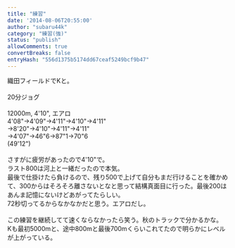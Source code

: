 ```yaml
---
title: "練習"
date: '2014-08-06T20:55:00'
author: "subaru44k"
category: "練習(強)"
status: "publish"
allowComments: true
convertBreaks: false
entryHash: "556d1375b5174dd67ceaf5249bcf9b47"
---
```

織田フィールドでKと。<br>
<br>
20分ジョグ<br>
<br>
12000m, 4'10", エアロ<br>
4'08"→4'09"→4'11"→4'10"→4'11"<br>
→8'20"→4'10"→4'11"→4'11"<br>
→4'07"→46"6→87"1→70"6<br>
(49'12")<br>
<br>
さすがに疲労があったので4'10"で。<br>
ラスト800は河上と一緒だったので本気。<br>
最後で仕掛けたら負けるので、残り500で上げて自分もまだ行けることを確かめて、300からはそろそろ離さないとなと思って結構真面目に行った。最後200はあんま記憶にないけどあがってたらしい。<br>
72秒切ってるからなかなかだと思う。エアロだし。<br>
<br>
この練習を継続してて速くならなかったら笑う。秋のトラックで分かるかな。<br>
Kも最初5000mと、途中800mと最後700mくらいこれてたので明らかにレベルが上がっている。
